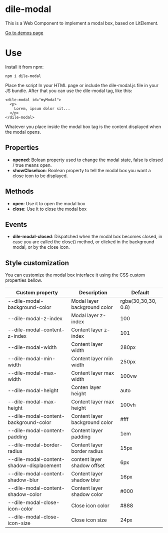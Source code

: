 # dile-modal

This is a Web Component to implement a modal box, based on LitElement.

[Go to demos page](https://polydile.github.io/dile-modal/)

# Use

Install it from npm:

```
npm i dile-modal
```

Place the script In your HTML page or include the dile-modal.js file in your JS bundle. After that you can use the dile-modal tag, like this:

```
<dile-modal id="myModal">
  <p>
    Lorem, ipsum dolor sit...
  </p>
</dile-modal> 
```

Whatever you place inside the modal box tag is the content displayed when the modal opens.

## Properties

- **opened**: Bolean property used to change the modal state, false is closed / true means open.
- **showCloseIcon**: Boolean property to tell the modal box you want a close icon to be displayed.

## Methods

- **open**: Use it to open the modal box
- **close**: Use it to close the modal box

## Events

- **dile-modal-closed**: Dispatched when the modal box becomes closed, in case you are called the close() method, or clicked in the background modal, or by the close icon.

## Style customization

You can customize the modal box interface it using the CSS custom properties bellow.

Custom property | Description | Default
----------------|-------------|---------
--dile-modal-background-color | Modal layer background color | rgba(30,30,30, 0.8)
--dile-modal-z-index | Modal layer z-index | 100
--dile-modal-content-z-index | Content layer z-index | 101
--dile-modal-width | Content layer width | 280px
--dile-modal-min-width | Content layer min width | 250px
--dile-modal-max-width | Content layer max width | 100vw
--dile-modal-height | Conten layer height | auto
--dile-modal-max-height | Content layer max height | 100vh
--dile-modal-content-background-color | Content layer background color | #fff
--dile-modal-content-padding | Content layer padding | 1em
--dile-modal-border-radius | Content layer border radius | 15px
--dile-modal-content-shadow-displacement | content layer shadow offset | 6px
--dile-modal-content-shadow-blur | Content layer shadow blur | 16px
--dile-modal-content-shadow-color | Content layer shadow color | #000
--dile-modal-close-icon-color | Close icon color | #888
--dile-modal-close-icon-size | Close icon size | 24px
